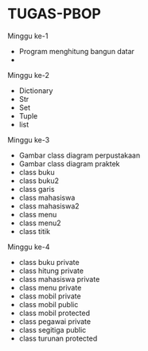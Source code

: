 # TUGAS-PBOP
Minggu ke-1
- Program menghitung bangun datar
- 
Minggu ke-2
- Dictionary
- Str
- Set
- Tuple
- list

Minggu ke-3
- Gambar class diagram perpustakaan
- Gambar class diagram praktek
- class buku
- class buku2
- class garis
- class mahasiswa
- class mahasiswa2
- class menu
- class menu2
- class titik

Minggu ke-4
- class buku private
- class hitung private
- class mahasiswa private
- class menu private
- class mobil private
- class mobil public
- class mobil protected
- class pegawai private
- class segitiga public
- class turunan protected
